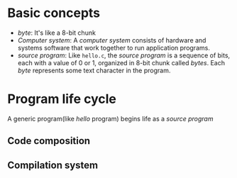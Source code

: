 # Basic concepts 
- *byte*: It's like a 8-bit chunk
- *Computer system*: A *computer system* consists of hardware and systems software that work together
to run application programs.
- *source program*: Like ```hello.c```, the *source program* is a sequence of bits, each with a value of 0 or 1, organized in 8-bit chunk called *bytes*. Each *byte* represents some text character in the program.
# Program life cycle
A generic program(like *hello* program) begins life  as a *source program*
## Code composition
## Compilation system